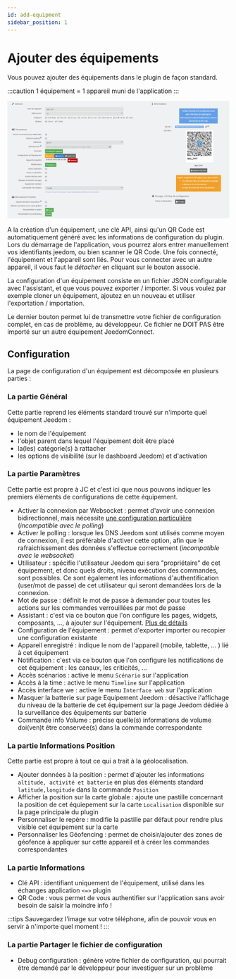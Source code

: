```yaml
---
id: add-equipment
sidebar_position: 1
---
```


# Ajouter des équipements

Vous pouvez ajouter des équipements dans le plugin de façon standard.

:::caution
1 équipement = 1 appareil muni de l'application
:::

![config](/img/eqConfig.png)

A la création d'un équipement, une clé API, ainsi qu'un QR Code est automatiquement généré avec les informations de configuration du plugin. Lors du démarrage de l'application, vous pourrez alors entrer manuellement vos identifiants jeedom, ou bien scanner le QR Code. Une fois connecté, l'équipement et l'appareil sont liés. Pour vous connecter avec un autre appareil, il vous faut le *détacher*  en cliquant sur le bouton associé.

La configuration d'un équipement consiste en un fichier JSON configurable avec l'assistant, et que vous pouvez exporter / importer. Si vous voulez par exemple cloner un équipement, ajoutez en un nouveau et utiliser l'exportation / importation.  

Le dernier bouton permet lui de transmettre votre fichier de configuration complet, en cas de problème, au développeur. Ce fichier ne DOIT PAS être importé sur un autre équipement JeedomConnect.

## Configuration

La page de configuration d'un équipement est décomposée en plusieurs parties :

### La partie Général

Cette partie reprend les éléments standard trouvé sur n'importe quel équipement Jeedom :  

- le nom de l'équipement
- l'objet parent dans lequel l'équipement doit être placé
- la(les) catégorie(s) à rattacher
- les options de visibilité (sur le dashboard Jeedom) et d'activation

### La partie Paramètres

Cette partie est propre à JC et c'est ici que nous pouvons indiquer les premiers éléments de configurations de cette équipement.  

- Activer la connexion par Websocket : permet d'avoir une connexion bidirectionnel, mais nécessite [une configuration particulière](/docs/tutorials/connection) (*incompatible avec le polling*)
- Activer le polling : lorsque les DNS Jeedom sont utilisés comme moyen de connexion, il est préférable d'activer cette option, afin que le rafraichissement des données s'effectue correctement (*incompatible avec le websocket*)
- Utilisateur : spécifie l'utilisateur Jeedom qui sera "propriétaire" de cet équipement, et donc quels droits, niveau exécution des commandes, sont possibles. Ce sont également les informations d'authentification (user/mot de passe) de cet utilisateur qui seront demandées lors de la connexion.
- Mot de passe : définit le mot de passe à demander pour toutes les actions sur les commandes verrouillées par mot de passe
- Assistant : c'est via ce bouton que l'on configure les pages, widgets, composants, ..., à ajouter sur l'équipement. [Plus de détails](deviceConfig)
- Configuration de l'équipement : permet d'exporter importer ou recopier une configuration existante
- Appareil enregistré : indique le nom de l'appareil (mobile, tablette, ... ) lié à cet équipement
- Notification : c'est via ce bouton que l'on configure les notifications de cet équipement : les canaux, les criticités, ...
- Accès scénarios : active le menu `Scénario` sur l'application
- Accès à la time : active le menu `Timeline` sur l'application
- Accès interface we : active le menu `Interface web` sur l'application
- Masquer la batterie sur page Equipement Jeedom : désactive l'affichage du niveau de la batterie de cet équipement sur la page Jeedom dédiée à la surveillance des équipements sur batterie
- Commande info Volume : précise quelle(s) informations de volume doi(ven)t être conservée(s) dans la commande correspondante

### La partie Informations Position

Cette partie est propre à tout ce qui a trait à la géolocalisation.  

- Ajouter données à la position : permet d'ajouter les informations `altitude, activité et batterie` en plus des éléments standard `latitude,longitude` dans la commande `Position`
- Afficher la position sur la carte globale : ajoute une pastille concernant la position de cet équiepement sur la carte `Localisation` disponible sur la page principale du plugin
- Personnaliser le repère : modifie la pastille par défaut pour rendre plus visible cet équipement sur la carte
- Personnaliser les Géofencing : permet de choisir/ajouter des zones de géofence à appliquer sur cette appareil et à créer les commandes correspondantes

### La partie Informations

- Clé API : identifiant uniquement de l'équipement, utilisé dans les échanges application `<=>` plugin
- QR Code : vous permet de vous authentifier sur l'application sans avoir besoin de saisir la moindre info !

:::tips
Sauvegardez l'image sur votre téléphone, afin de pouvoir vous en servir à n'importe quel moment !
:::

### La partie Partager le fichier de configuration

- Debug configuration : génère votre fichier de configuration, qui pourrait être demandé par le développeur pour investiguer sur un problème
